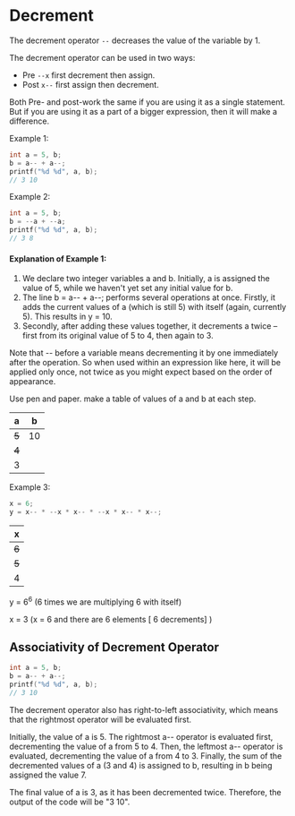 # Decrement

The decrement operator `--` decreases the value of the variable by 1.

The decrement operator can be used in two ways:

* Pre `--x` first decrement then assign.
* Post `x--` first assign then decrement.

Both Pre- and post-work the same if you are using it as a single statement. But if you are using it as a part of a
bigger expression, then it will make a difference.

Example 1:

```c
int a = 5, b;
b = a-- + a--;
printf("%d %d", a, b);
// 3 10
```

Example 2:

```c
int a = 5, b;
b = --a + --a;
printf("%d %d", a, b);
// 3 8
```

#### Explanation of Example 1:

1. We declare two integer variables a and b. Initially, a is assigned the value of 5, while we haven't yet set any
   initial value for b.
2. The line b = a-- + a--; performs several operations at once. Firstly, it adds the current values of a (which is still
    5) with itself (again, currently 5). This results in y = 10.
3. Secondly, after adding these values together, it decrements a twice – first from its original value of 5 to 4, then
   again to 3.

Note that -- before a variable means decrementing it by one immediately after the operation. So when used within an
expression like here, it will be applied only once, not twice as you might expect based on the order of appearance.

Use pen and paper. make a table of values of a and b at each step.

| a     | b  |
|-------|----|
| ~~5~~ | 10 |
| ~~4~~ |    |
| 3     |    |

Example 3:

```c
x = 6;
y = x-- * --x * x-- * --x * x-- * x--;
```

| x     |
|-------|
| ~~6~~ |
| ~~5~~ |
| 4     |

y = $6^6$ (6 times we are multiplying 6 with itself)

x = 3 (x = 6 and there are 6 elements [ 6 decrements] )

## Associativity of Decrement Operator

```C
int a = 5, b;
b = a-- + a--;
printf("%d %d", a, b);
// 3 10
```

The decrement operator also has right-to-left associativity, which means that the rightmost operator will be evaluated
first.

Initially, the value of a is 5. The rightmost a-- operator is evaluated first, decrementing the value of a from 5 to 4.
Then, the leftmost a-- operator is evaluated, decrementing the value of a from 4 to 3. Finally, the sum of the
decremented values of a (3 and 4) is assigned to b, resulting in b being assigned the value 7.

The final value of a is 3, as it has been decremented twice. Therefore, the output of the code will be "3 10".

